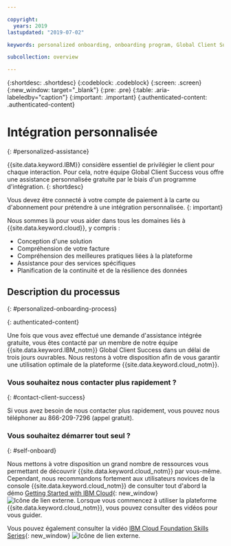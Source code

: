 ```yaml
---

copyright:
  years: 2019
lastupdated: "2019-07-02"

keywords: personalized onboarding, onboarding program, Global Client Success

subcollection: overview

---
```


{:shortdesc: .shortdesc}
{:codeblock: .codeblock}
{:screen: .screen}
{:new_window: target="_blank"}
{:pre: .pre}
{:table: .aria-labeledby="caption"}
{:important: .important}
{:authenticated-content: .authenticated-content}


# Intégration personnalisée
{: #personalized-assistance}

{{site.data.keyword.IBM}} considère essentiel de privilégier le client pour chaque interaction. Pour cela, notre équipe Global Client Success vous offre une assistance personnalisée gratuite par le biais d'un programme d'intégration.
{: shortdesc}

Vous devez être connecté à votre compte de paiement à la carte ou d'abonnement pour prétendre à une intégration personnalisée.
{: important}

Nous sommes là pour vous aider dans tous les domaines liés à {{site.data.keyword.cloud}}, y compris : 
* Conception d'une solution 
* Compréhension de votre facture
* Compréhension des meilleures pratiques liées à la plateforme  
* Assistance pour des services spécifiques 
* Planification de la continuité et de la résilience des données

## Description du processus
{: #personalized-onboarding-process}

<div class="onboarding-ub">
  <div class="ub-widget" style="display: flex;">
    <div ub-in-page="5cbe76490f72eb04484f31e8"></div>
  </div>
</div>
{: authenticated-content}

Une fois que vous avez effectué une demande d'assistance intégrée gratuite, vous êtes contacté par un membre de notre équipe {{site.data.keyword.IBM_notm}} Global Client Success dans un délai de trois jours ouvrables. Nous restons à votre disposition afin de vous garantir une utilisation optimale de la plateforme {{site.data.keyword.cloud_notm}}. 

### Vous souhaitez nous contacter plus rapidement ?
{: #contact-client-success}

Si vous avez besoin de nous contacter plus rapidement, vous pouvez nous téléphoner au 866-209-7296 (appel gratuit).

### Vous souhaitez démarrer tout seul ?
{: #self-onboard}

Nous mettons à votre disposition un grand nombre de ressources vous permettant de découvrir {{site.data.keyword.cloud_notm}} par vous-même. Cependant, nous recommandons fortement aux utilisateurs novices de la console {{site.data.keyword.cloud_notm}} de consulter tout d'abord la démo [Getting Started with IBM Cloud](https://register.gotowebinar.com/rt/5902701065204820738){: new_window} ![Icône de lien externe](../icons/launch-glyph.svg "Icône de lien externe"). Lorsque vous commencez à utiliser la plateforme {{site.data.keyword.cloud_notm}}, vous pouvez consulter des vidéos pour vous guider.  

Vous pouvez également consulter la vidéo [IBM Cloud Foundation Skills Series](https://www.youtube.com/playlist?list=PLmesOgYt3nKCfsXqx-A5k1bP7t146U4rz){: new_window} ![Icône de lien externe](../icons/launch-glyph.svg "Icône de lien externe").
